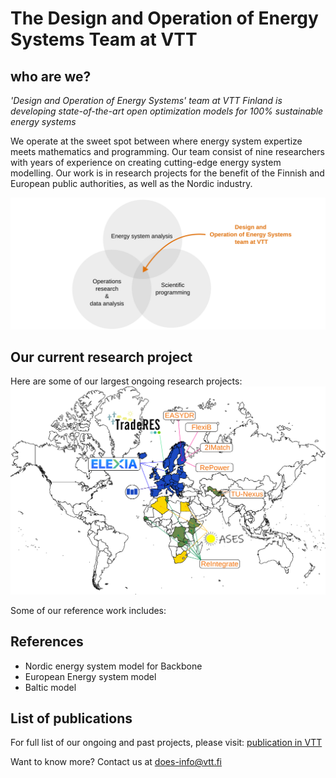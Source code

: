 # The Design and Operation of Energy Systems Team at VTT 
## who are we?

*'Design and Operation of Energy Systems' team at VTT Finland is developing state-of-the-art open optimization models for 100% sustainable energy systems*



We operate at the sweet spot between where energy system expertize meets mathematics and programming. Our team consist of nine researchers with years of experience on creating cutting-edge energy system modelling. Our work is in research projects for the benefit of the Finnish and European public authorities, as well as the Nordic industry.


![whoarewe](assets/whoarewe.svg)

## Our current research project
 Here are some of our largest ongoing research projects:
![whoarewe](assets/Project_map.svg)

Some of our reference work includes:

## References
- Nordic energy system model for Backbone
- European Energy system model
- Baltic model 

## List of publications
For full list of our ongoing and past projects, please visit: [publication in VTT](https://cris.vtt.fi/en/organisations/ba4206-design-and-operation-of-energy-systems/publications/)

Want to know more? Contact us at [does-info@vtt.fi](mailto:does-info@vtt.fi)
